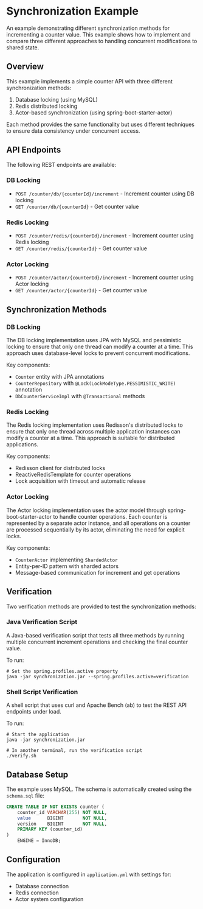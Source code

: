 # Synchronization Example 

An example demonstrating different synchronization methods for incrementing a counter value. This example shows how to implement and compare three different approaches to handling concurrent modifications to shared state.

## Overview

This example implements a simple counter API with three different synchronization methods:
1. Database locking (using MySQL)
2. Redis distributed locking
3. Actor-based synchronization (using spring-boot-starter-actor)

Each method provides the same functionality but uses different techniques to ensure data consistency under concurrent access.

## API Endpoints

The following REST endpoints are available:

### DB Locking
- `POST /counter/db/{counterId}/increment` - Increment counter using DB locking
- `GET /counter/db/{counterId}` - Get counter value

### Redis Locking
- `POST /counter/redis/{counterId}/increment` - Increment counter using Redis locking
- `GET /counter/redis/{counterId}` - Get counter value

### Actor Locking
- `POST /counter/actor/{counterId}/increment` - Increment counter using Actor locking
- `GET /counter/actor/{counterId}` - Get counter value

## Synchronization Methods 

### DB Locking 
The DB locking implementation uses JPA with MySQL and pessimistic locking to ensure that only one thread can modify a counter at a time. This approach uses database-level locks to prevent concurrent modifications.

Key components:
- `Counter` entity with JPA annotations
- `CounterRepository` with `@Lock(LockModeType.PESSIMISTIC_WRITE)` annotation
- `DbCounterServiceImpl` with `@Transactional` methods

### Redis Locking 
The Redis locking implementation uses Redisson's distributed locks to ensure that only one thread across multiple application instances can modify a counter at a time. This approach is suitable for distributed applications.

Key components:
- Redisson client for distributed locks
- ReactiveRedisTemplate for counter operations
- Lock acquisition with timeout and automatic release

### Actor Locking 
The Actor locking implementation uses the actor model through spring-boot-starter-actor to handle counter operations. Each counter is represented by a separate actor instance, and all operations on a counter are processed sequentially by its actor, eliminating the need for explicit locks.

Key components:
- `CounterActor` implementing `ShardedActor`
- Entity-per-ID pattern with sharded actors
- Message-based communication for increment and get operations

## Verification

Two verification methods are provided to test the synchronization methods:

### Java Verification Script
A Java-based verification script that tests all three methods by running multiple concurrent increment operations and checking the final counter value.

To run:
```
# Set the spring.profiles.active property
java -jar synchronization.jar --spring.profiles.active=verification
```

### Shell Script Verification
A shell script that uses curl and Apache Bench (ab) to test the REST API endpoints under load.

To run:
```
# Start the application
java -jar synchronization.jar

# In another terminal, run the verification script
./verify.sh
```

## Database Setup

The example uses MySQL. The schema is automatically created using the `schema.sql` file:

```sql
CREATE TABLE IF NOT EXISTS counter (
    counter_id VARCHAR(255) NOT NULL,
    value      BIGINT       NOT NULL,
    version    BIGINT       NOT NULL,
    PRIMARY KEY (counter_id)
)
    ENGINE = InnoDB;
```

## Configuration

The application is configured in `application.yml` with settings for:
- Database connection
- Redis connection
- Actor system configuration
